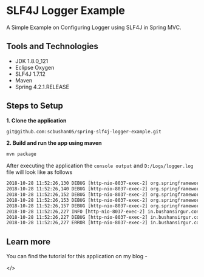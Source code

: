 # SLF4J Logger Example

A Simple Example on Configuring Logger using SLF4J in Spring MVC.

## Tools and Technologies

* JDK 1.8.0_121
* Eclipse Oxygen
* SLF4J 1.7.12
* Maven
* Spring 4.2.1.RELEASE

## Steps to Setup

**1. Clone the application**

```bash
git@github.com:scbushan05/spring-slf4j-logger-example.git
```

**2. Build and run the app using maven**

```bash
mvn package
```

After executing the application the `console output` and `D:/Logs/logger.log` file will look like as follows

```xml
2018-10-28 11:52:26,130 DEBUG [http-nio-8037-exec-2] org.springframework.web.servlet.DispatcherServlet DispatcherServlet with name 'spring' processing GET request for [/SpringMVCHibernateCRUDExample/]
2018-10-28 11:52:26,140 DEBUG [http-nio-8037-exec-2] org.springframework.web.servlet.mvc.method.annotation.RequestMappingHandlerMapping Looking up handler method for path /
2018-10-28 11:52:26,152 DEBUG [http-nio-8037-exec-2] org.springframework.web.servlet.mvc.method.annotation.RequestMappingHandlerMapping Returning handler method [public java.lang.String in.bushansirgur.controller.HomeController.homePage()]
2018-10-28 11:52:26,153 DEBUG [http-nio-8037-exec-2] org.springframework.beans.factory.support.DefaultListableBeanFactory Returning cached instance of singleton bean 'homeController'
2018-10-28 11:52:26,157 DEBUG [http-nio-8037-exec-2] org.springframework.web.servlet.DispatcherServlet Last-Modified value for [/SpringMVCHibernateCRUDExample/] is: -1
2018-10-28 11:52:26,227 INFO [http-nio-8037-exec-2] in.bushansirgur.controller.HomeController This is logger info::::::
2018-10-28 11:52:26,227 DEBUG [http-nio-8037-exec-2] in.bushansirgur.controller.HomeController This is logger debug:::::
2018-10-28 11:52:26,227 ERROR [http-nio-8037-exec-2] in.bushansirgur.controller.HomeController This is logger error    
```
## Learn more

You can find the tutorial for this application on my blog - 

</>
